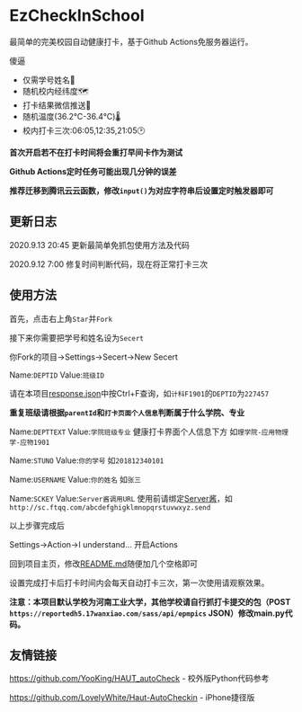 # EzCheckInSchool
最简单的完美校园自动健康打卡，基于Github Actions免服务器运行。

傻逼

- 仅需学号姓名🎫
- 随机校内经纬度🗺️
- 打卡结果微信推送💬
- 随机温度(36.2℃-36.4℃)🌡
- 校内打卡三次:06:05,12:35,21:05🕑

**首次开启若不在打卡时间将会重打早间卡作为测试**

**Github Actions定时任务可能出现几分钟的误差**

**推荐迁移到腾讯云云函数，修改`input()`为对应字符串后设置定时触发器即可**

## 更新日志
2020.9.13 20:45 更新最简单免抓包使用方法及代码

2020.9.12 7:00 修复时间判断代码，现在将正常打卡三次

## 使用方法
首先，点击右上角`Star`并`Fork`

接下来你需要把学号和姓名设为`Secert` 

你Fork的项目->Settings->Secert->New Secert

Name:`DEPTID` Value:`班级ID ` 

请在本项目[response.json](https://github.com/chillsoul/EzCheckInSchool/blob/master/response.json)中按Ctrl+F查询，如`计科F1901`的`DEPTID`为`227457`

**重复班级请根据`parentId`和`打卡页面个人信息`判断属于什么学院、专业**

Name:`DEPTTEXT` Value:`学院班级专业` 健康打卡界面个人信息下方 如`理学院-应用物理学-应物1901`

Name:`STUNO` Value:`你的学号` 如`201812340101`

Name:`USERNAME` Value:`你的姓名` 如`张三`

Name:`SCKEY` Value:`Server酱调用URL` 使用前请绑定[Server酱](http://sc.ftqq.com/)，如` http://sc.ftqq.com/abcdefghigklmnopqrstuvwxyz.send`

以上步骤完成后

Settings->Action->I understand... 开启Actions

回到项目主页，修改[README.md](/README.md)随便加几个空格即可

设置完成打卡后打卡时间内会每天自动打卡三次，第一次使用请观察效果。

**注意：本项目默认学校为河南工业大学，其他学校请自行抓打卡提交的包（POST `https://reportedh5.17wanxiao.com/sass/api/epmpics` JSON）修改main.py代码。**

## 友情链接

https://github.com/YooKing/HAUT_autoCheck - 校外版Python代码参考

https://github.com/LovelyWhite/Haut-AutoCheckin - iPhone捷径版

          
 
 
  
  
               
    
